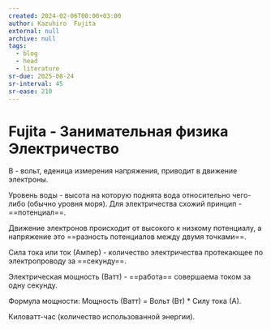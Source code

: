 ```yaml
---
created: 2024-02-06T00:00+03:00
author: Kazuhiro  Fujita
external: null
archive: null
tags:
  - blog
  - head
  - literature
sr-due: 2025-08-24
sr-interval: 45
sr-ease: 210
---
```


# Fujita - Занимательная физика Электричество

В - вольт, еденица измерения напряжения, приводит в движение электроны.

Уровень воды - высота на которую поднята вода относительно чего-либо (обычно уровня моря). Для электричества схожий принцип - ==потенциал==.

Движение электронов происходит от высокого к низкому потенциалу, а напряжение это ==разность потенциалов между двумя точками==.

Сила тока или ток (Ампер) - количество электричества протекающее по электропроводу за ==секунду==.

Электрическая мощность (Ватт) - ==работа== совершаема током за одну секунду.

Формула мощности:<wbr class="f"> Мощность (Ватт) = Вольт (Вт) * Силу тока (А).

Киловатт-час (количество использованной энергии).
